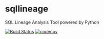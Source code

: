 # sqllineage
SQL Lineage Analysis Tool powered by Python

[![Build Status](https://travis-ci.org/reata/sqllineage.svg?branch=master)](https://travis-ci.org/reata/sqllineage)
[![codecov](https://codecov.io/gh/reata/sqllineage/branch/master/graph/badge.svg)](https://codecov.io/gh/reata/sqllineage)
